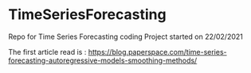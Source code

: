 # TimeSeriesForecasting
Repo for Time Series Forecasting coding
Project started on 22/02/2021

The first article read is : 
https://blog.paperspace.com/time-series-forecasting-autoregressive-models-smoothing-methods/
